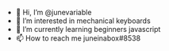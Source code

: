 - 👋 Hi, I’m @junevariable
- 👀 I’m interested in mechanical keyboards
- 🌱 I’m currently learning beginners javascript
- 📫 How to reach me juneinabox#8538

<!---
junevariable/junevariable is a ✨ special ✨ repository because its `README.md` (this file) appears on your GitHub profile.
You can click the Preview link to take a look at your changes.
--->
